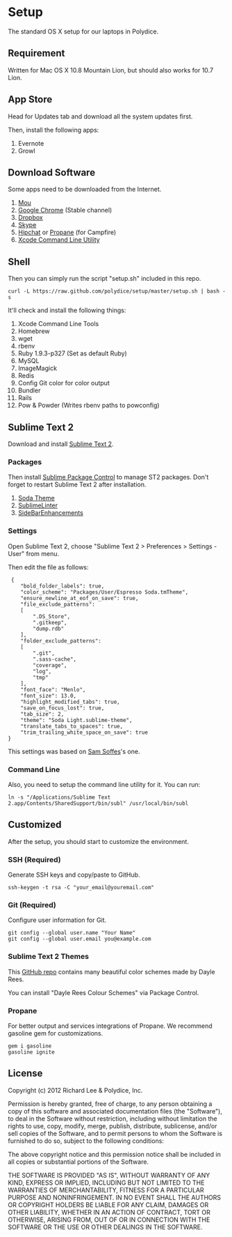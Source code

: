 # Setup

The standard OS X setup for our laptops in Polydice. 

## Requirement

Written for Mac OS X 10.8 Mountain Lion, but should also works for 10.7 Lion.

## App Store

Head for Updates tab and download all the system updates first.

Then, install the following apps:

1. Evernote
2. Growl

## Download Software

Some apps need to be downloaded from the Internet.

1. [Mou](http://mouapp.com)
2. [Google Chrome](http://www.google.com/chrome) (Stable channel)
3. [Dropbox](https://www.dropbox.com/downloading)
4. [Skype](http://www.skype.com/go/downloading)
5. [Hipchat](https://www.hipchat.com/mac) or [Propane](http://propaneapp.com/) (for Campfire)
6. [Xcode Command Line Utility](https://developer.apple.com/downloads)

## Shell

Then you can simply run the script "setup.sh" included in this repo.

```
curl -L https://raw.github.com/polydice/setup/master/setup.sh | bash -s  
```

It'll check and install the following things:

1. Xcode Command Line Tools
2. Homebrew
3. wget
4. rbenv
5. Ruby 1.9.3-p327 (Set as default Ruby)
6. MySQL
7. ImageMagick
8. Redis
9. Config Git color for color output
10. Bundler
11. Rails
12. Pow & Powder (Writes rbenv paths to powconfig)

## Sublime Text 2

Download and install [Sublime Text 2](http://www.sublimetext.com/2).

### Packages

Then install [Sublime Package Control](http://wbond.net/sublime_packages/package_control/installation) to manage ST2 packages. Don't forget to restart Sublime Text 2 after installation.

1. [Soda Theme](https://github.com/buymeasoda/soda-theme)
2. [SublimeLinter](https://github.com/SublimeLinter/SublimeLinter)
3. [SideBarEnhancements](https://github.com/titoBouzout/SideBarEnhancements)

### Settings

Open Sublime Text 2, choose "Sublime Text 2 > Preferences > Settings - User" from menu.

Then edit the file as follows:

```
 {
	"bold_folder_labels": true,
	"color_scheme": "Packages/User/Espresso Soda.tmTheme",
	"ensure_newline_at_eof_on_save": true,
	"file_exclude_patterns":
	[
		".DS_Store",
		".gitkeep",
		"dump.rdb"
	],
	"folder_exclude_patterns":
	[
		".git",
		".sass-cache",
		"coverage",
		"log",
		"tmp"
	],
	"font_face": "Menlo",
	"font_size": 13.0,
	"highlight_modified_tabs": true,
	"save_on_focus_lost": true,
	"tab_size": 2,
	"theme": "Soda Light.sublime-theme",
	"translate_tabs_to_spaces": true,
	"trim_trailing_white_space_on_save": true
}
```

This settings was based on [Sam Soffes](http://soff.es)'s one.

### Command Line

Also, you need to setup the command line utility for it. You can run:

```
ln -s "/Applications/Sublime Text 2.app/Contents/SharedSupport/bin/subl" /usr/local/bin/subl
```


## Customized

After the setup, you should start to customize the environment.

### SSH (Required)

Generate SSH keys and copy/paste to GitHub.

```
ssh-keygen -t rsa -C "your_email@youremail.com"
```


### Git (Required)

Configure user information for Git.

```
git config --global user.name "Your Name"
git config --global user.email you@example.com
```

### Sublime Text 2 Themes

This [GitHub repo](https://github.com/daylerees/colour-schemes) contains many beautiful color schemes made by Dayle Rees. 

You can install "Dayle Rees Colour Schemes" via Package Control.

### Propane

For better output and services integrations of Propane. We recommend gasoline gem for customizations.

```
gem i gasoline
gasoline ignite
```

## License

Copyright (c) 2012 Richard Lee & Polydice, Inc.

Permission is hereby granted, free of charge, to any person obtaining a copy of this software and associated documentation files (the "Software"), to deal in the Software without restriction, including without limitation the rights to use, copy, modify, merge, publish, distribute, sublicense, and/or sell copies of the Software, and to permit persons to whom the Software is furnished to do so, subject to the following conditions:

The above copyright notice and this permission notice shall be included in all copies or substantial portions of the Software.

THE SOFTWARE IS PROVIDED "AS IS", WITHOUT WARRANTY OF ANY KIND, EXPRESS OR IMPLIED, INCLUDING BUT NOT LIMITED TO THE WARRANTIES OF MERCHANTABILITY, FITNESS FOR A PARTICULAR PURPOSE AND NONINFRINGEMENT. IN NO EVENT SHALL THE AUTHORS OR COPYRIGHT HOLDERS BE LIABLE FOR ANY CLAIM, DAMAGES OR OTHER LIABILITY, WHETHER IN AN ACTION OF CONTRACT, TORT OR OTHERWISE, ARISING FROM, OUT OF OR IN CONNECTION WITH THE SOFTWARE OR THE USE OR OTHER DEALINGS IN THE SOFTWARE.
